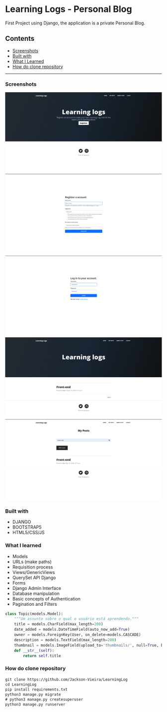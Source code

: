 # Learning Logs - Personal Blog

First Project using Django, the application is a private Personal Blog.

## Contents
- [Screenshots](#screenshots)
- [Built with](#built-with)
- [What I Learned](#what-i-learned)
- [How do clone repository](#how-do-clone-repository)
___
### Screenshots

![Home no logged](public/readme/home_no_logged.png)
![register](public/readme/register.png)
![login](public/readme/login.png)
![post filter page](public/readme/home.png)
![post filter page](public/readme/post_filter.png)

### Built with
- DJANGO
- BOOTSTRAP5
- HTML5/CSS/JS

### What I learned
 - Models
 - URLs (make paths)
 - Requisition process
 - Views/GenericViews
 - QuerySet API Django
 - Forms
 - Django Admin Interface
 - Database manipulation
 - Basic concepts of Authentication
 - Pagination and Filters

```python
class Topic(models.Model):
    """Um assunto sobre o qual o usuário está aprendendo."""
    title = models.CharField(max_length=200)
    date_added = models.DateTimeField(auto_now_add=True)
    owner = models.ForeignKey(User, on_delete=models.CASCADE)
    description = models.TextField(max_length=200)
    thumbnail = models.ImageField(upload_to='thumbnails/', null=True, blank=True)
    def __str__(self):
        return self.title
```

### How do clone repository
```
git clone https://github.com/Jackson-Vieira/LearningLog
cd LearningLog
pip install requirements.txt
python3 manage.py migrate
# python3 manage.py createsuperuser
python3 manage.py runserver
```
